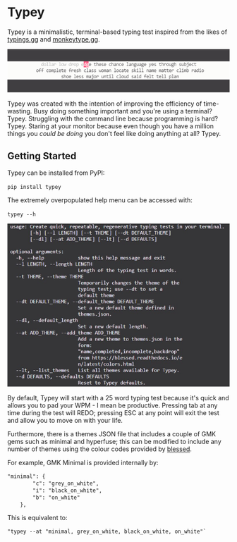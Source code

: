 # Typey

Typey is a minimalistic, terminal-based typing test inspired from the likes of [typings.gg](https://typings.gg/) and [monkeytype.gg](https://monkeytype.com/).

![Demonstration](./images/sc1.png "Typey Demo")

Typey was created with the intention of improving the efficiency of time-wasting. Busy doing something important and you're using a terminal? Typey. Struggling with the command line because programming is hard? Typey. Staring at your monitor because even though you have a million things you *could be doing* you don't feel like doing anything at all? Typey.

## Getting Started

Typey can be installed from PyPI:

`pip install typey`

The extremely overpopulated help menu can be accessed with:

`typey --h`

![Available Commands](./images/sc2.jpg "Typey --h")

By default, Typey will start with a 25 word typing test because it's quick and allows you to pad your WPM - I mean be productive. Pressing tab at any time during the test will REDO; pressing ESC at any point will exit the test and allow you to move on with your life.

Furthermore, there is a themes JSON file that includes a couple of GMK gems such as minimal and hyperfuse; this can be modified to include any number of themes using the colour codes provided by [blessed](https://blessed.readthedocs.io/en/latest/colors.html#).

For example, GMK Minimal is provided internally by:

```
"minimal": {
        "c": "grey_on_white",
        "i": "black_on_white",
        "b": "on_white"
    },
```

This is equivalent to:

```
"typey --at "minimal, grey_on_white, black_on_white, on_white"`
```
